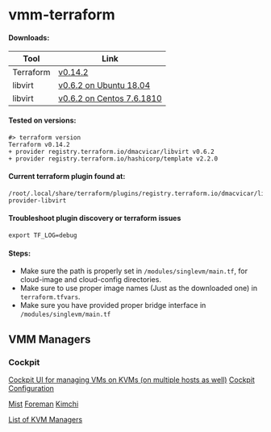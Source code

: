 # vmm-terraform

#### Downloads:
Tool | Link 
--- | ---
Terraform | [v0.14.2](https://releases.hashicorp.com/terraform/0.14.2/terraform_0.14.2_linux_amd64.zip)
libvirt | [v0.6.2 on Ubuntu 18.04](https://github.com/dmacvicar/terraform-provider-libvirt/releases/download/v0.6.2/terraform-provider-libvirt-0.6.2+git.1585292411.8cbe9ad0.Ubuntu_18.04.amd64.tar.gz)
libvirt | [v0.6.2 on Centos 7.6.1810](https://github.com/dmacvicar/terraform-provider-libvirt/releases/download/v0.6.2/terraform-provider-libvirt-0.6.2+git.1585292411.8cbe9ad0.Fedora_28.x86_64.tar.gz)

#### Tested on versions:
```shell
#> terraform version
Terraform v0.14.2
+ provider registry.terraform.io/dmacvicar/libvirt v0.6.2
+ provider registry.terraform.io/hashicorp/template v2.2.0
```

#### Current terraform plugin found at:
```shell
/root/.local/share/terraform/plugins/registry.terraform.io/dmacvicar/libvirt/0.6.2/linux_amd64/terraform-provider-libvirt
```

#### Troubleshoot plugin discovery or terraform issues
```shell
export TF_LOG=debug
```

#### Steps:
- Make sure the path is properly set in  ```/modules/singlevm/main.tf```, for cloud-image and cloud-config directories.
- Make sure to use proper image names (Just as the downloaded one) in ```terraform.tfvars```.
- Make sure you have provided proper bridge interface in ```/modules/singlevm/main.tf```

## VMM Managers
### Cockpit
[Cockpit UI for managing VMs on KVMs (on multiple hosts as well)](https://www.tecmint.com/manage-kvm-virtual-machines-using-cockpit-web-console/amp/#csi=0&referrer=https%3A%2F%2Fwww.google.com&amp_tf=From%20%251%24s)
[Cockpit Configuration](https://cockpit-project.org/guide/133/listen.html)

[Mist](https://mist.io/)
[Foreman](https://theforeman.org/)
[Kimchi](https://github.com/kimchi-project/kimchi)

[List of KVM Managers](https://www.linux-kvm.org/page/Management_Tools)
